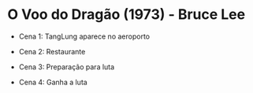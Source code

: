 # O Voo do Dragão (1973) - Bruce Lee

- Cena 1: TangLung aparece no aeroporto

- Cena 2: Restaurante

- Cena 3: Preparação para luta

- Cena 4: Ganha a luta


